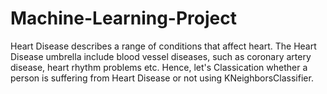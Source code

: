 # Machine-Learning-Project

Heart Disease describes a range of conditions that affect heart. The Heart Disease umbrella include blood vessel diseases, such as coronary artery disease, heart rhythm problems etc.
Hence, let's Classication whether a person is suffering from Heart Disease or not using KNeighborsClassifier.
